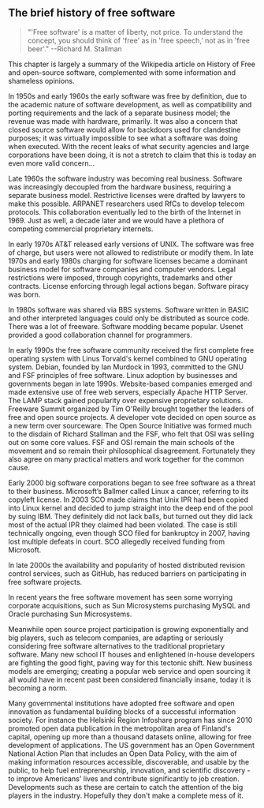 ## The brief history of free software
> "'Free software' is a matter of liberty, not price. To understand the concept, you should think of 'free' as in 'free speech,' not as in 'free beer'." --Richard M. Stallman

This chapter is largely a summary of the Wikipedia article on History of Free and open-source software, complemented with some information and shameless opinions.

In 1950s and early 1960s the early software was free by definition, due to the academic nature of software development, as well as compatibility and porting requirements and the lack of a separate business model; the revenue was made with hardware, primarily. It was also a concern that closed source software would allow for backdoors used for clandestine purposes; it was virtually impossible to see what a software was doing when executed. With the recent leaks of what security agencies and large corporations have been doing, it is not a stretch to claim that this is today an even more valid concern...
 
 Late 1960s the software industry was becoming real business. Software was increasingly decoupled from the hardware business, requiring a separate business model. Restrictive licenses were drafted by lawyers to make this possible. ARPANET researchers used RfCs to develop telecom protocols. This collaboration eventually led to the birth of the Internet in 1969. Just as well, a decade later and we would have a plethora of competing commercial proprietary internets. 

 In early 1970s AT&T released early versions of UNIX. The software was free of charge, but users were not allowed to redistribute or modify them. In late 1970s and early 1980s charging for software licenses became a dominant business model for software companies and computer vendors. Legal restrictions were imposed, through copyrights, trademarks and other contracts. License enforcing through legal actions began. Software piracy was born. 

 In 1980s software was shared via BBS systems. Software written in BASIC and other interpreted languages could only be distributed as source code. There was a lot of freeware. Software modding became popular. Usenet provided a good collaboration channel for programmers. 

 In early 1990s the free software community received the first complete free operating system with Linus Torvald's kernel combined to GNU operating system. Debian, founded by Ian Murdock in 1993, committed to the GNU and FSF principles of free software. Linux adoption by businesses and governments began in late 1990s. Website-based companies emerged and made extensive use of free web servers, especially Apache HTTP Server. The LAMP stack gained popularity over expensive proprietary solutions. Freeware Summit organized by Tim O'Reilly brought together the leaders of free and open source projects. A developer vote decided on open source as a new term over sourceware. The Open Source Initiative was formed much to the disdain of Richard Stallman and the FSF, who felt that OSI was selling out on some core values. FSF and OSI remain the main schools of the movement and so remain their philosophical disagreement. Fortunately they also agree on many practical matters and work together for the common cause.

 Early 2000 big software corporations began to see free software as a threat to their business. Microsoft’s Ballmer called Linux a cancer, referring to its copyleft license. In 2003 SCO made claims that Unix IPR had been copied into Linux kernel and decided to jump straight into the deep end of the pool by suing IBM. They definitely did not lack balls, but turned out they did lack most of the actual IPR they claimed had been violated. The case is still technically ongoing, even though SCO filed for bankruptcy in 2007, having lost multiple defeats in court. SCO allegedly received funding from Microsoft. 

 In late 2000s the availability and popularity of hosted distributed revision control services, such as GitHub, has reduced barriers on participating in free software projects. 

 In recent years the free software movement has seen some worrying corporate acquisitions, such as Sun Microsystems purchasing MySQL and Oracle purchasing Sun Microsystems. 

 Meanwhile open source project participation is growing exponentially and big players, such as telecom companies, are adapting or seriously considering free software alternatives to the 
 traditional proprietary software. Many new school IT houses and enlightened in-house developers are fighting the good fight, paving way for this tectonic shift. New business models are emerging; creating a popular web service and open sourcing it all would have in recent past been considered financially insane, today it is becoming a norm. 

 Many governmental institutions have adopted free software and open innovation as fundamental building blocks of a successful information society. For instance the Helsinki Region Infoshare program has since 2010 promoted open data publication in the metropolitan
 area of Finland's capital, opening up more than a thousand datasets online, allowing for 
 free development of applications. The US government has an Open Government National Action Plan that includes an Open Data Policy, with the aim of making information resources accessible, discoverable, and usable by the public, to help fuel entrepreneurship, innovation, and scientific discovery - to improve Americans' lives and contribute significantly to job creation. Developments such as these are certain to catch the attention of the big players in the industry. Hopefully they don't make a complete mess of it.
